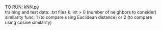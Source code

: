 TO RUN:
kNN.py <training data> <test data> <k> <similarity func>  
training and test data: .txt files
k: int > 0 (number of neighbors to consider)
similarity func: 1 (to compare using Euclidean distance) or 2 (to compare using cosine similarity)
